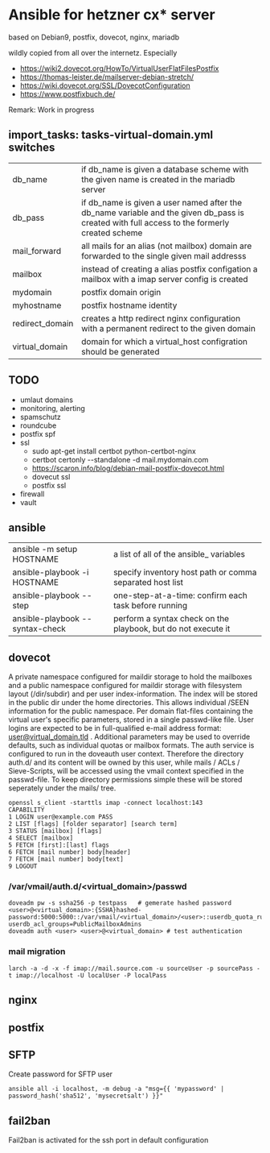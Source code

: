 # Ansible for hetzner cx* server

based on Debian9, postfix, dovecot, nginx, mariadb

wildly copied from all over the internetz. Especially

- https://wiki2.dovecot.org/HowTo/VirtualUserFlatFilesPostfix
- https://thomas-leister.de/mailserver-debian-stretch/
- https://wiki.dovecot.org/SSL/DovecotConfiguration
- https://www.postfixbuch.de/

Remark: Work in progress

## import_tasks: tasks-virtual-domain.yml switches

|                 |                                                                                                                                              |
| --------------- | -------------------------------------------------------------------------------------------------------------------------------------------- |
| db_name         | if db_name is given a database scheme with the given name is created in the mariadb server                                                   |
| db_pass         | if db_name is given a user named after the db_name variable and the given db_pass is created with full access to the formerly created scheme |
| mail_forward    | all mails for an alias (not mailbox) domain are forwarded to the single given mail addresss                                                  |
| mailbox         | instead of creating a alias postfix configation a mailbox with a imap server config is created                                               |
| mydomain        | postfix domain origin                                                                                                                        |
| myhostname      | postfix hostname identity                                                                                                                    |
| redirect_domain | creates a http redirect nginx configuration with a permanent redirect to the given domain                                                    |
| virtual_domain  | domain for which a virtual_host configration should be generated                                                                             |

## TODO

- umlaut domains
- monitoring, alerting
- spamschutz
- roundcube
- postfix spf
- ssl
  - sudo apt-get install certbot python-certbot-nginx
  - certbot certonly --standalone -d mail.mydomain.com
  - https://scaron.info/blog/debian-mail-postfix-dovecot.html
  - dovecut ssl
  - postfix ssl
- firewall
- vault

## ansible

|                                 |                                                               |
| ------------------------------- | ------------------------------------------------------------- |
| ansible -m setup HOSTNAME       | a list of all of the ansible_ variables                       |
| ansible-playbook -i HOSTNAME    | specify inventory host path or comma separated host list      |
| ansible-playbook --step         | one-step-at-a-time: confirm each task before running          |
| ansible-playbook --syntax-check | perform a syntax check on the playbook, but do not execute it |

## dovecot

A private namespace configured for maildir storage to hold the mailboxes and a public namespace configured for maildir storage with filesystem layout (/dir/subdir) and per user index-information. The index will be stored in the public dir under the home directories. This allows individual /SEEN information for the public namespace.
Per domain flat-files containing the virtual user's specific parameters, stored in a single passwd-like file. User logins are expected to be in full-qualified e-mail address format: user@virtual_domain.tld . Additional parameters may be used to override defaults, such as individual quotas or mailbox formats.
The auth service is configured to run in the doveauth user context. Therefore the directory auth.d/ and its content will be owned by this user, while mails / ACLs / Sieve-Scripts, will be accessed using the vmail context specified in the passwd-file. To keep directory permissions simple these will be stored seperately under the mails/ tree.

    openssl s_client -starttls imap -connect localhost:143
    CAPABILITY
    1 LOGIN user@example.com PASS
    2 LIST [flags] [folder separator] [search term]
    3 STATUS [mailbox] [flags]
    4 SELECT [mailbox]
    5 FETCH [first]:[last] flags
    6 FETCH [mail number] body[header]
    7 FETCH [mail number] body[text]
    9 LOGOUT

### /var/vmail/auth.d/<virtual_domain>/passwd

    doveadm pw -s ssha256 -p testpass   # gemerate hashed password
    <user>@<virtual_domain>:{SSHA}hashed-password:5000:5000::/var/vmail/<virtual_domain>/<user>::userdb_quota_rule=*:storage=5G userdb_acl_groups=PublicMailboxAdmins
    doveadm auth <user> <user>@<virtual_domain> # test authentication

### mail migration

    larch -a -d -x -f imap://mail.source.com -u sourceUser -p sourcePass -t imap://localhost -U localUser -P localPass

## nginx

## postfix

## SFTP

Create password for SFTP user

    ansible all -i localhost, -m debug -a "msg={{ 'mypassword' | password_hash('sha512', 'mysecretsalt') }}"

## fail2ban

Fail2ban is activated for the ssh port in default configuration
